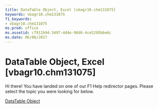 ```yaml
---
title: DataTable Object, Excel [vbagr10.chm131075]
keywords: vbagr10.chm131075
f1_keywords:
- vbagr10.chm131075
ms.prod: office
ms.assetid: c7911b94-3497-4d4e-98d6-4ce5295b6e6c
ms.date: 06/08/2017
---
```



# DataTable Object, Excel [vbagr10.chm131075]

Hi there! You have landed on one of our F1 Help redirector pages. Please select the topic you were looking for below.

[DataTable Object](http://msdn.microsoft.com/library/cf9aa637-3b5d-1e18-1956-291a0295dddf%28Office.15%29.aspx)


